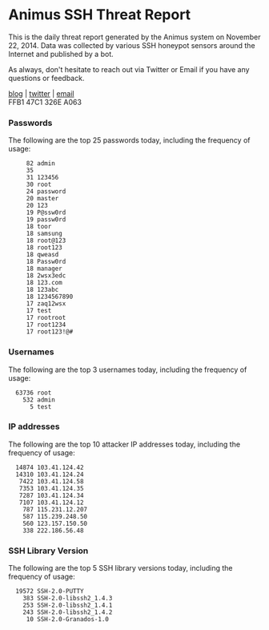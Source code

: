 # Animus SSH Threat Report

This is the daily threat report generated by the Animus system on November 22, 2014. Data was collected by various SSH honeypot sensors around the Internet and published by a bot.  

As always, don't hesitate to reach out via Twitter or Email if you have any questions or feedback.  

[blog](http://morris.guru) | [twitter](https://twitter.com/andrew___morris) | [email](mailto:andrew@morris.guru)  
FFB1 47C1 326E A063  
### Passwords
The following are the top 25 passwords today, including the frequency of usage:
```
     82 admin
     35 
     31 123456
     30 root
     24 password
     20 master
     20 123
     19 P@ssw0rd
     19 passw0rd
     18 toor
     18 samsung
     18 root@123
     18 root123
     18 qweasd
     18 Passw0rd
     18 manager
     18 2wsx3edc
     18 123.com
     18 123abc
     18 1234567890
     17 zaq12wsx
     17 test
     17 rootroot
     17 root1234
     17 root123!@#
```

### Usernames
The following are the top 3 usernames today, including the frequency of usage:
```
  63736 root
    532 admin
      5 test
```

### IP addresses
The following are the top 10 attacker IP addresses today, including the frequency of usage:
```
  14874 103.41.124.42
  14310 103.41.124.24
   7422 103.41.124.58
   7353 103.41.124.35
   7287 103.41.124.34
   7107 103.41.124.12
    787 115.231.12.207
    587 115.239.248.50
    560 123.157.150.50
    338 222.186.56.48
```

### SSH Library Version
The following are the top 5 SSH library versions today, including the frequency of usage:
```
  19572 SSH-2.0-PUTTY
    383 SSH-2.0-libssh2_1.4.3
    253 SSH-2.0-libssh2_1.4.1
    243 SSH-2.0-libssh2_1.4.2
     10 SSH-2.0-Granados-1.0
```
